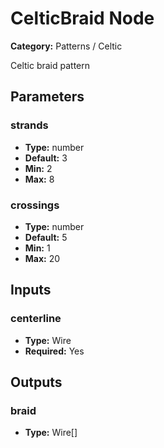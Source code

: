 
# CelticBraid Node

**Category:** Patterns / Celtic

Celtic braid pattern

## Parameters


### strands
- **Type:** number
- **Default:** 3
- **Min:** 2
- **Max:** 8



### crossings
- **Type:** number
- **Default:** 5
- **Min:** 1
- **Max:** 20



## Inputs


### centerline
- **Type:** Wire
- **Required:** Yes



## Outputs


### braid
- **Type:** Wire[]




